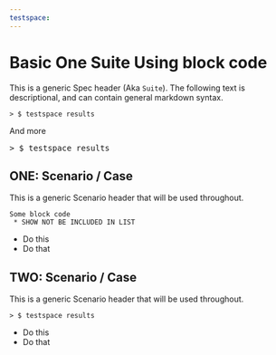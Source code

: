 ```yaml
---
testspace:
---
```

# Basic One Suite Using block code

This is a generic Spec header (Aka `Suite`). The following text is descriptional, and can
contain general markdown syntax. 

```
> $ testspace results
```

And more

<pre>
> $ testspace results
</pre>

## ONE: Scenario / Case 
This is a generic Scenario header that will be used throughout.

```
Some block code
 * SHOW NOT BE INCLUDED IN LIST
```

  * Do this
  * Do that

## TWO: Scenario / Case 
This is a generic Scenario header that will be used throughout.


```
> $ testspace results
```

  * Do this
  * Do that